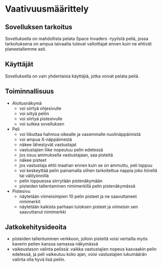 # Vaativuusmäärittely

## Sovelluksen tarkoitus
Sovelluksella on mahdollista pelata Space Invaders -tyylistä peliä, jossa tarkoituksena on ampua taivaalta tulevat valloittajat ennen kuin ne ehtivät planeetallemme asti.

## Käyttäjät
Sovelluksella on vain yhdenlaisia käyttäjiä, jotka voivat pelata peliä.

## Toiminnallisuus
* Aloitusnäkymä
  * voi siirtyä ohjesivulle
  * voi siityä peliin
  * voi siirtyä pistesivulle
  * voi sulkea sovelluksen
* Peli
  * voi liikuttaa hahmoa oikealle ja vasemmalle nuolinäppäimistä
  * voi ampua X-näppäimestä
  * näkee lähestyvät vastustajat
  * vastustajien liike nopeutuu pelin edetessä
  * jos osuu ammuksella vastustajaan, saa pisteitä
  * näkee pisteet
  * jos vastustaja ehtii maahan ennen kuin se on ammuttu, peli loppuu
  * voi keskeyttää pelin painamalla siihen tarkoitettua nappia joko hiirellä tai välilyönnillä
  * pelin loppuessa siirrytään pistenäkymään
  * pisteiden tallentaminen nimimerkillä pelin pistenäkymässä
* Pistesivu
  * näytetään viimeisimpien 10 pelin pisteet ja ne saavuttaneet nimimerkit
  * näytetään kaikista parhaan tuloksen pisteet ja viimeisin sen saavuttanut nimimerkki

## Jatkokehitysideoita
* pisteiden tallentuminen verkkoon, jolloin pisteitä voisi vertailla myös kaverin pelien kanssa samassa näkymässä
* vaikeustason valinta pelissä: vaikka vastustajien nopeus kasvaakin pelin edetessä, ja peli vaikeutuu koko ajan, voisi vastustajien lukumäärän valinta olla hyvä lisä peliin.
